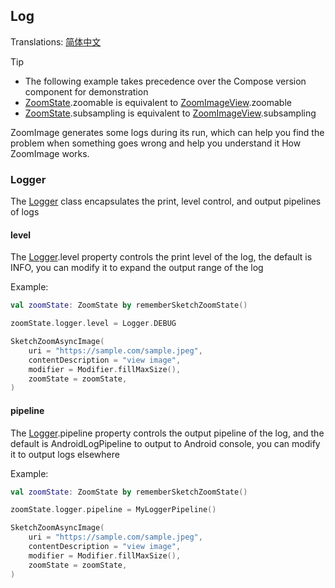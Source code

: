 ## Log

Translations: [简体中文](log.zh.md)

> [!TIP]
> * The following example takes precedence over the Compose version component for demonstration
> * [ZoomState].zoomable is equivalent to [ZoomImageView].zoomable
> * [ZoomState].subsampling is equivalent to [ZoomImageView].subsampling

ZoomImage generates some logs during its run, which can help you find the problem when something
goes wrong and help you understand it
How ZoomImage works.

### Logger

The [Logger] class encapsulates the print, level control, and output pipelines of logs

#### level

The [Logger].level property controls the print level of the log, the default is INFO, you can modify
it to expand the output range of the log

Example:

```kotlin
val zoomState: ZoomState by rememberSketchZoomState()

zoomState.logger.level = Logger.DEBUG

SketchZoomAsyncImage(
    uri = "https://sample.com/sample.jpeg",
    contentDescription = "view image",
    modifier = Modifier.fillMaxSize(),
    zoomState = zoomState,
)
```

#### pipeline

The [Logger].pipeline property controls the output pipeline of the log, and the default is
AndroidLogPipeline to output to Android
console, you can modify it to output logs elsewhere

Example:

```kotlin
val zoomState: ZoomState by rememberSketchZoomState()

zoomState.logger.pipeline = MyLoggerPipeline()

SketchZoomAsyncImage(
    uri = "https://sample.com/sample.jpeg",
    contentDescription = "view image",
    modifier = Modifier.fillMaxSize(),
    zoomState = zoomState,
)
```

[ZoomImageView]: ../zoomimage-view/src/main/kotlin/com/github/panpf/zoomimage/ZoomImageView.kt

[ZoomImage]: ../zoomimage-compose/src/commonMain/kotlin/com/github/panpf/zoomimage/ZoomImage.kt

[ZoomState]: ../zoomimage-compose/src/commonMain/kotlin/com/github/panpf/zoomimage/compose/ZoomState.kt

[Logger]: ../zoomimage-core/src/commonMain/kotlin/com/github/panpf/zoomimage/util/Logger.common.kt